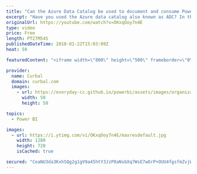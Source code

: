 ```yaml
---
title: "Can the Azure Data Catalog be used to document and consume Power BI models?"
excerpt: "Have you used the Azure data catalog also known as ADC? In this video I will review this service and show you if it is possible to use to discover, publish, annotate and document Power BI models.  What is the Azure Data Catalog? The Microsoft Azure Data Catalog is all about helping you discover, understand,"
originalUrl: https://youtube.com/watch?v=OKxqOoy7n4E
type: video
price: Free
length: PT27M54S
publishedDateTime: 2018-01-22T15:03:09Z
heat: 50

featuredContent: "<iframe width=\"800\" height=\"500\" frameborder=\"0\" src=\"https://www.youtube.com/embed/OKxqOoy7n4E\" allow=\"accelerometer; autoplay; encrypted-media; gyroscope; picture-in-picture\" allowfullscreen></iframe>"

provider:
  name: Curbal
  domain: curbal.com
  images:
    - url: https://everyday-cc.github.io/powerbi/assets/images/organizations/curbal.com-50x50.jpg
      width: 50
      height: 50

topics:
  - Power BI

images:
  - url: https://i.ytimg.com/vi/OKxqOoy7n4E/maxresdefault.jpg
    width: 1280
    height: 720
    isCached: true

secured: "CeaNU3da3KxhSQg2g1gV9a45htY3JzP0aNsbXq7WsE7wOrP+OUU4fgsfmZvjW7g3HuneYO1jQtJPLindvXIY43i3V71abA+u9QEtLdTK5EKreLDKIz7gpaGOyXcpNfAi8xQS6K5LTfAPXduRTlP2seU4gHN0Y1zIiLOwLfJn0JCYMXQcYj+9oZdFryFPl3w81Y5+gWYNXOfP5Nwzm40fcy/MaLmu0FtlTwicP0PqsYfBJd4d4m2gdFX6H+xh5YPExhPWjlOFAh5iH9JCySLHqmkAfa0kuftDPLmK0NyZ2JlNIUu9fb5ajqAYrb1dqIXNW+6QEeQGCiZRqwbMUifK7GbMXxycGjoqe/vxS2FvgnssfRlot++lu3KKz70CVpgF6mnDrzVs6Jl6BLaHQzl5VwJxWnE4za2nlA84UDg7u0U=;vmP+uf9LJ7PTugVlm8Jvqw=="
---
```


